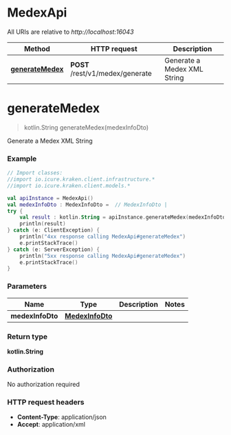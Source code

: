 # MedexApi

All URIs are relative to *http://localhost:16043*

Method | HTTP request | Description
------------- | ------------- | -------------
[**generateMedex**](MedexApi.md#generateMedex) | **POST** /rest/v1/medex/generate | Generate a Medex XML String


<a name="generateMedex"></a>
# **generateMedex**
> kotlin.String generateMedex(medexInfoDto)

Generate a Medex XML String

### Example
```kotlin
// Import classes:
//import io.icure.kraken.client.infrastructure.*
//import io.icure.kraken.client.models.*

val apiInstance = MedexApi()
val medexInfoDto : MedexInfoDto =  // MedexInfoDto | 
try {
    val result : kotlin.String = apiInstance.generateMedex(medexInfoDto)
    println(result)
} catch (e: ClientException) {
    println("4xx response calling MedexApi#generateMedex")
    e.printStackTrace()
} catch (e: ServerException) {
    println("5xx response calling MedexApi#generateMedex")
    e.printStackTrace()
}
```

### Parameters

Name | Type | Description  | Notes
------------- | ------------- | ------------- | -------------
 **medexInfoDto** | [**MedexInfoDto**](MedexInfoDto.md)|  |

### Return type

**kotlin.String**

### Authorization

No authorization required

### HTTP request headers

 - **Content-Type**: application/json
 - **Accept**: application/xml

